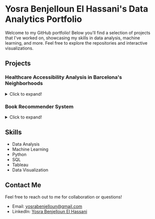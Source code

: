 # Yosra Benjelloun El Hassani's Data Analytics Portfolio

Welcome to my GitHub portfolio! Below you'll find a selection of projects that I've worked on, showcasing my skills in data analysis, machine learning, and more. Feel free to explore the repositories and interactive visualizations.

## Projects

### Healthcare Accessibility Analysis in Barcelona's Neighborhoods

<details>
  <summary>Click to expand!</summary>
  <p><strong>Description:</strong> A data-driven analysis exploring the relationship between median income and the distribution of healthcare facilities across the neighborhoods of Barcelona.</p>
  <ul>
    <li><a href="https://github.com/yosbenj/Mid_Bootcamp_Project">Project Repository</a></li>
    <li><a href="https://public.tableau.com/app/profile/yosra.benjelloun.el.hassani/viz/Project_17001859253750/Dashboard1">Tableau Dashboard</a></li>
    <li><a href="https://datawrapper.dwcdn.net/Qfzgi/1/">Interactive Map 1</a></li>
    <li><a href="https://datawrapper.dwcdn.net/eG16l/1/">Interactive Map 2</a></li>
    <li><a href="https://github.com/yosbenj/Mid_Bootcamp_Project/blob/main/Presentation/Project%20Presentation_%20Health%20Disparities.pdf">Final Presentation</a></li>
  </ul>
</details>

### Book Recommender System

<details>
  <summary>Click to expand!</summary>
  <p><strong>Description:</strong> Development of a book recommender system using data scraped from Goodreads and a KMeans clustering algorithm.</p>
  <ul>
    <li><a href="https://github.com/yosbenj/Final-Project">Project Repository</a></li>
    <!-- Add any additional links like presentations or interactive visualizations if available -->
  </ul>
  <p><strong>How to Use:</strong> Instructions are available in the repository's README for setting up and running the recommender system.</p>
</details>

## Skills

- Data Analysis
- Machine Learning
- Python
- SQL
- Tableau
- Data Visualization

## Contact Me

Feel free to reach out to me for collaboration or questions!

- Email: yosrabenjelloun@gmail.com
- LinkedIn: [Yosra Benjelloun El Hassani](https://www.linkedin.com/in/yosra-benjelloun-el-hassani-913784218/)
